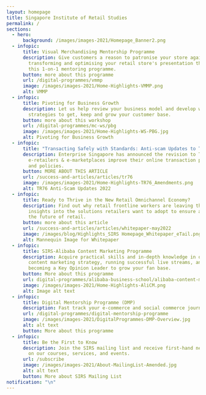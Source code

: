 ```yaml
---
layout: homepage
title: Singapore Institute of Retail Studies
permalink: /
sections:
  - hero:
      background: /images/images-2021/Homepage_Banner2.png
  - infopic:
      title: Visual Merchandising Mentorship Programme
      description: Give customers a reason to patronise your store again by
        transforming and optimising your retail store's presentation through
        this 1-on-1 mentoring programme.
      button: more about this programme
      url: /digital-programmes/vmmp
      image: /images/images-2021/Home-Highlights-VMMP.png
      alt: VMMP
  - infopic:
      title: Pivoting for Business Growth
      description: Let us help review your business model and develop winning
        strategies to get, keep and grow your customer base.
      button: more about this workshop
      url: /digital-programmes/mc-ws/pbg
      image: /images/images-2021/Home-Highlights-WS-PBG.jpg
      alt: Pivoting for Business Growth
  - infopic:
      title: "Transacting Safely with Standards: Anti-scam Updates to TR 76 "
      description: Enterprise Singapore has announced the revision to TR 76 to help
        e-retailers & e-marketplaces improve their online transaction processes
        and policies.
      button: MORE ABOUT THIS ARTICLE
      url: /success-and-articles/articles/tr76
      image: /images/images-2021/Home-Highlights-TR76_Amendments.png
      alt: TR76 Anti-Scam Updates 2022
  - infopic:
      title: Ready to Thrive in the New Retail Omnichannel Economy?
      description: Find out why retail frontline workers are leaving their jobs and
        insights into the solutions retailers want to adopt to ensure a place in
        the future of retail.
      button: more about this article
      url: /success-and-articles/articles/whitepaper-may2022
      image: /images/blog/Highlights_SIRS Homepage_Whitepaper_eTail.png
      alt: Mannequin Image for Whitepaper
  - infopic:
      title: SIRS-Alibaba Content Marketing Programme
      description: Acquire practical skills and in-depth knowledge in optimising your
        content marketing strategy, running successful live streams, and
        becoming a Key Opinion Leader to grow your fan base.
      button: More about this programme
      url: digital-programmes/alibaba-business-school/alibaba-content-marketing-programme
      image: /images/images-2021/Home-Highlights-AliCM.png
      alt: Image alt text
  - infopic:
      title: Digital Mentorship Programme (DMP)
      description: Fast track your e-commerce and social commerce journey
      url: /digital-programmes/digital-mentorship-programme
      image: /images/images-2021/DigitalProgrammes-DMP-Overview.jpg
      alt: alt text
      button: More about this programme
  - infopic:
      title: Be the First to Know
      description: Join the SIRS mailing list and receive first-hand news and updates
        on our courses, services, and events.
      url: /subscribe
      image: /images/images-2021/About-MailingList-Amended.jpg
      alt: alt text
      button: More about SIRS Mailing List
notification: "\n"
---
```

